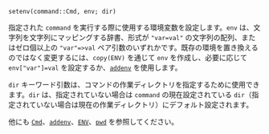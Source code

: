 ```
setenv(command::Cmd, env; dir)
```

指定された `command` を実行する際に使用する環境変数を設定します。`env` は、文字列を文字列にマッピングする辞書、形式が `"var=val"` の文字列の配列、またはゼロ個以上の `"var"=>val` ペア引数のいずれかです。既存の環境を置き換えるのではなく変更するには、`copy(ENV)` を通じて `env` を作成し、必要に応じて `env["var"]=val` を設定するか、[`addenv`](@ref) を使用します。

`dir` キーワード引数は、コマンドの作業ディレクトリを指定するために使用できます。`dir` は、指定されていない場合は `command` の現在設定されている `dir`（指定されていない場合は現在の作業ディレクトリ）にデフォルト設定されます。

他にも [`Cmd`](@ref)、[`addenv`](@ref)、[`ENV`](@ref)、[`pwd`](@ref) を参照してください。
